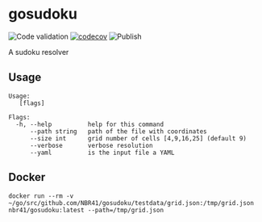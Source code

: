 # gosudoku
![Code validation](https://github.com/NBR41/gosudoku/workflows/Code%20validation/badge.svg)
[![codecov](https://codecov.io/gh/NBR41/gosudoku/branch/master/graph/badge.svg)](https://codecov.io/gh/NBR41/gosudoku)
![Publish](https://github.com/NBR41/gosudoku/workflows/Publish/badge.svg)

A sudoku resolver

## Usage
```
Usage:
   [flags]

Flags:
  -h, --help          help for this command
      --path string   path of the file with coordinates
      --size int      grid number of cells [4,9,16,25] (default 9)
      --verbose       verbose resolution
      --yaml          is the input file a YAML
```

## Docker

```
docker run --rm -v ~/go/src/github.com/NBR41/gosudoku/testdata/grid.json:/tmp/grid.json nbr41/gosudoku:latest --path=/tmp/grid.json
```
